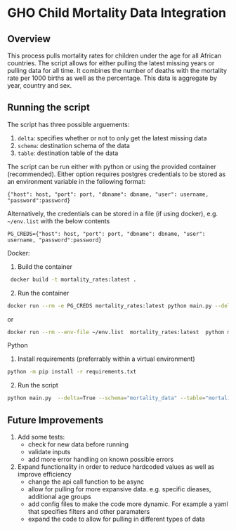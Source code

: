# GHO Child Mortality Data Integration

## Overview

This process pulls mortality rates for children under the age for all African countries. The script allows for either pulling the latest missing years or pulling data for all time.
It combines the number of deaths with the mortality rate per 1000 births as well as the percentage. This data is aggregate by year, country and sex.

## Running the script

The script has three possible arguements:
1. `delta`: specifies whether or not to only get the latest missing data
2. `schema`: destination schema of the data
3. `table`: destination table of the data

The script can be run either with python or using the provided container (recommended). Either option requires postgres credentials to be stored as an environment variable in the following format:
```
{"host": host, "port": port, "dbname": dbname, "user": username, "password":password}
```

Alternatively, the credentials can be stored in a file (if using docker), e.g. `~/env.list` with the below contents
```
PG_CREDS={"host": host, "port": port, "dbname": dbname, "user": username, "password":password}
```

Docker:
1. Build the container
```bash
 docker build -t mortality_rates:latest .
```
2. Run the container
```bash
docker run --rm -e PG_CREDS mortality_rates:latest python main.py --delta=True --schema="mortality_data" --table="mortality_rates_africa"
```
or
```bash
docker run --rm --env-file ~/env.list  mortality_rates:latest  python main.py --delta=True --schema="mortality_data" --table="mortality_rates_africa"
```

Python
1. Install requirements (preferrably within a virtual environment)
```bash
python -m pip install -r requirements.txt
```
2. Run the script
```bash
python main.py  --delta=True --schema="mortality_data" --table="mortality_rates_africa"
```

## Future Improvements

1. Add some tests:
    * check for new data before running
    * validate inputs
    * add more error handling on known possible errors
2. Expand functionality in order to reduce hardcoded values as well as improve efficiency
    * change the api call function to be async
    * allow for pulling for more expansive data. e.g. specific dieases, additional age groups
    * add config files to make the code more dynamic. For example a yaml that specifies filters and other paramaters
    * expand the code to allow for pulling in different types of data
